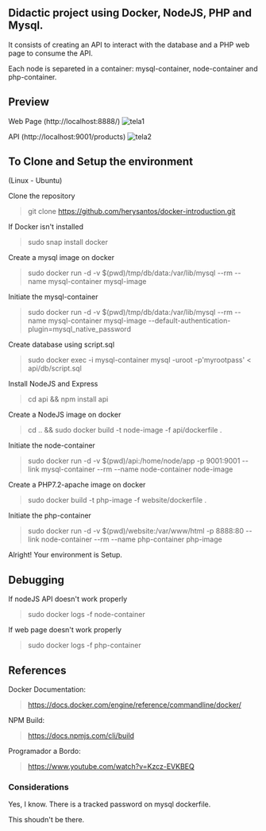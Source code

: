 ## Didactic project using Docker, NodeJS, PHP and Mysql.

It consists of creating an API to interact with the database and a PHP web page to consume the API.

Each node is separeted in a container: mysql-container, node-container and php-container.

## Preview

Web Page (http://localhost:8888/)
![tela1](https://i.imgur.com/r4P9kJS.png)

API (http://localhost:9001/products)
![tela2](https://i.imgur.com/yNtD5yr.png)

## To Clone and Setup the environment

(Linux - Ubuntu)

Clone the repository
> git clone https://github.com/herysantos/docker-introduction.git

If Docker isn't installed
> sudo snap install docker

Create a mysql image on docker
> sudo docker run -d -v $(pwd)/tmp/db/data:/var/lib/mysql --rm --name mysql-container mysql-image

Initiate the mysql-container
> sudo docker run -d -v $(pwd)/tmp/db/data:/var/lib/mysql --rm --name mysql-container mysql-image --default-authentication-plugin=mysql_native_password

Create database using script.sql
> sudo docker exec -i mysql-container mysql -uroot -p'myrootpass' < api/db/script.sql

Install NodeJS and Express
> cd api && npm install api

Create a NodeJS image on docker 
> cd .. && sudo docker build -t node-image -f api/dockerfile .

Initiate the node-container
> sudo docker run -d -v $(pwd)/api:/home/node/app -p 9001:9001 --link mysql-container --rm --name node-container node-image

Create a PHP7.2-apache image on docker
> sudo docker build -t php-image -f website/dockerfile .

Initiate the php-container
> sudo docker run -d -v $(pwd)/website:/var/www/html -p 8888:80 --link node-container --rm --name php-container php-image

Alright! Your environment is Setup.

## Debugging

If nodeJS API doesn't work properly
> sudo docker logs -f node-container

If web page doesn't work properly
> sudo docker logs -f php-container

## References

Docker Documentation:
> https://docs.docker.com/engine/reference/commandline/docker/

NPM Build: 
> https://docs.npmjs.com/cli/build

Programador a Bordo:
> https://www.youtube.com/watch?v=Kzcz-EVKBEQ

### Considerations

Yes, I know. There is a tracked password on mysql dockerfile.

This shoudn't be there.